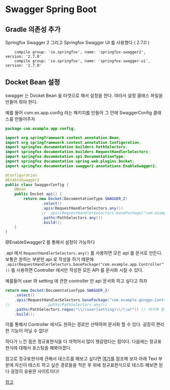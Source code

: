 # Swagger Spring Boot

## Gradle 의존성 추가

Springfox Swagger 2 그리고 Springfox Swagger UI 를 사용했다 ( 2.7.0 )

```
    compile group: 'io.springfox', name: 'springfox-swagger2', version: '2.7.0'
    compile group: 'io.springfox', name: 'springfox-swagger-ui', version: '2.7.0'
```

## Docket Bean 설정

swagger 는 Docket Bean 을 타겟으로 해서 설정을 한다. 따라서 설정 클래스 파일을 만들어 줘야 한다.

예를 들어 com.ex.app.config 라는 패키지를 만들어 그 안에 SwaggerConfig 클래스를 만들어주자 

```java
package com.example.app.config;

import org.springframework.context.annotation.Bean;
import org.springframework.context.annotation.Configuration;
import springfox.documentation.builders.PathSelectors;
import springfox.documentation.builders.RequestHandlerSelectors;
import springfox.documentation.spi.DocumentationType;
import springfox.documentation.spring.web.plugins.Docket;
import springfox.documentation.swagger2.annotations.EnableSwagger2;

@Configuration
@EnableSwagger2
public class SwaggerConfig {
    @Bean
    public Docket api() {
        return new Docket(DocumentationType.SWAGGER_2)
                .select()
                .apis(RequestHandlerSelectors.any())
                // .apis(RequestHandlerSelectors.basePackage("com.example.gonggu.Controller"))
                .paths(PathSelectors.any())
                .build();
    }
}


```


@EnableSwagger2 를 통해서 설정이 가능하다

.api 에서 `RequestHandlerSelectors.any()` 를 사용하면 모든 api 를 문서로 만든다. 보통은 원하는 부분만 api 로 작성을 하기 때문에 `.apis(RequestHandlerSelectors.basePackage("com.example.app.Controller"))` 를 사용하면 Controller 에서만 작성한 모든 API 를 문서화 시킬 수 있다.

예를들어 user 와 setting 에 관한 controller 만 api 문서화 하고 싶다고 하자

```java
return new Docket(DocumentationType.SWAGGER_2)
    .select()
    .apis(RequestHandlerSelectors.basePackage("com.example.gonggu.Controller"))
//                .paths(PathSelectors.any())
    .paths(PathSelectors.regex("\\/(user|setting)\\/\\w*")) // 여기에 정규 표현식이 사용 된다.
    .build();
```

이를 통해서 Controller 에서도 원하는 경로만 선택하여 문서화 할 수 있다. 굉장히 편리한 기능이 아닐 수 없다!

하다가 느낀 점은 정규표현식을 다 까먹어서 많이 헷갈렸다는 점이다. 다음에는 정규표현식에 대해서 포스팅을 해봐야겠다.

참고로 정규표현식에 관해서 테스트를 해보고 싶다면 [여기](https://regexr.com/)를 참조해 보자 아래 Text 부분에 자신이 테스트 하고 싶은 경로들을 적은 후 위에 정규표현식으로 테스트 해보면 된다 굉장히 유용한 사이트이다!




[참고](http://springboot.tistory.com/24)

